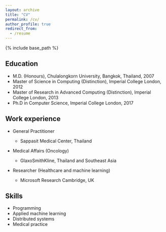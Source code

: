 ```yaml
---
layout: archive
title: "CV"
permalink: /cv/
author_profile: true
redirect_from:
  - /resume
---
```


{% include base_path %}

## Education
* M.D. (Honours), Chulalongkorn University, Bangkok, Thailand, 2007
* Master of Science in Computing (Distinction), Imperial College London, 2012
* Master of Research in Advanced Computing (Distinction), Imperial College London, 2013
* Ph.D in Computer Science, Imperial College London, 2017

## Work experience
* General Practitioner
  * Sappasit Medical Center, Thailand

* Medical Affairs (Oncology) 
  * GlaxoSmithKline, Thailand and Southeast Asia
  
* Researcher (Healthcare and machine learning) 
  * Microsoft Research Cambridge, UK
  
## Skills
* Programming
* Applied machine learning
* Distributed systems
* Medical practice


  

